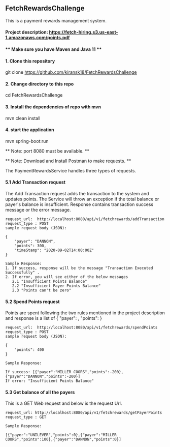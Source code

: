 ## FetchRewardsChallenge
 This is a payment rewards management system.
 #### Project description: https://fetch-hiring.s3.us-east-1.amazonaws.com/points.pdf

#### ** Make sure you have Maven and Java 11 **

#### 1. Clone this repository
git clone https://github.com/kiransk18/FetchRewardsChallenge

#### 2. Change directory to this repo
cd FetchRewardsChallenge

#### 3. Install the dependencies of repo with mvn
mvn clean install

####  4. start the application
mvn spring-boot:run

** Note: port 8080 must be available. **

** Note: Download and Install Postman to make requests. **




The PaymentRewardsService handles three types of requests. 

#### 5.1 Add Transaction request
   The Add Transaction request adds the transaction to the system and updates points. The Service will throw an exception if the total balance or payer's balance is    insufficient. Response contains transaction success message or the error message.
   
    request_url:  http://localhost:8080/api/v1/fetchrewards/addTransaction
    request_type : POST
    sample request body (JSON): 
    
    {
        "payer": "DANNON",
        "points": 300,
        "timeStamp": "2020-09-02T14:00:00Z"
    }
    
    Sample Response:
    1. If success, response will be the message "Transaction Executed Successfully" .
    2. If error, you will see either of the below messages
       2.1 "Insufficient Points Balance"
       2.2 "Insufficient Payer Points Balance"
       2.3 "Points can't be zero"
    

#### 5.2 Spend Points request 
   Points are spent following the two rules mentioned in the project description and response is a list of { "payer": <string>, "points": <integer> }
   
    request_url:  http://localhost:8080/api/v1/fetchrewards/spendPoints
    request_type : POST
    sample request body (JSON): 
    
    {
        "points": 400
    }
    
    Sample Response:
    
    If success: [{"payer":"MILLER COORS","points":-200},{"payer":"DANNON","points":-200}]
    If error: "Insufficient Points Balance"
    

#### 5.3 Get balance of all the payers 
   This is a GET Web request and below is the request Url.
   
    request_url: http://localhost:8080/api/v1/fetchrewards/getPayerPoints
    request_type : GET
   
    Sample Response:
   
    [{"payer":"UNILEVER","points":0},{"payer":"MILLER COORS","points":100},{"payer":"DANNON","points":0}]
